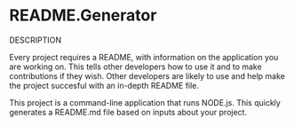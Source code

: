 # README.Generator

DESCRIPTION

Every project requires a README, with information on the application you are working on.  This tells other developers how to use it and to make contributions if they wish.  Other developers are likely to use and help make the project succesful with an in-depth README file.

This project is a command-line application that runs NODE.js.  This quickly generates a README.md file based on inputs about your project.



